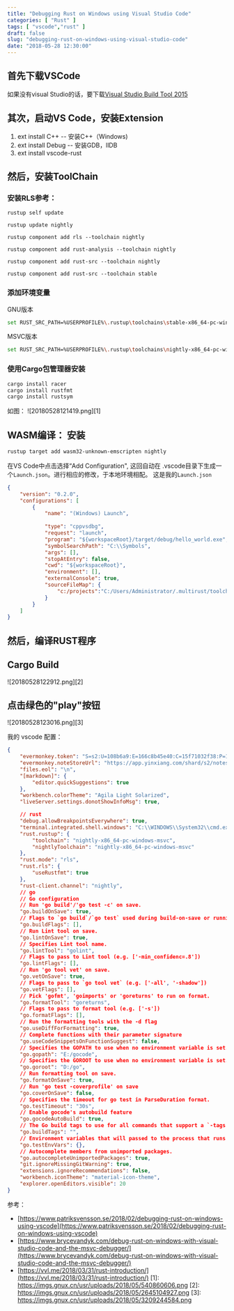 ```yaml
---
title: "Debugging Rust on Windows using Visual Studio Code"
categories: [ "Rust" ]
tags: [ "vscode","rust" ]
draft: false
slug: "debugging-rust-on-windows-using-visual-studio-code"
date: "2018-05-28 12:30:00"
---
```


## 首先下载VSCode  

如果没有visual Studio的话，要下载[Visual Studio Build Tool 2015 ](http://landinghub.visualstudio.com/visual-cpp-build-tools) 


<!--more-->


## 其次，启动VS Code，安装Extension

1. ext install C++  -- 安装C++（Windows)
2. ext install Debug  -- 安装GDB，llDB
3. ext install vscode-rust

## 然后，安装ToolChain

### 安装RLS参考：

```
rustup self update

rustup update nightly

rustup component add rls --toolchain nightly

rustup component add rust-analysis --toolchain nightly

rustup component add rust-src --toolchain nightly

rustup component add rust-src --toolchain stable
```
### 添加环境变量

GNU版本
```bash
set RUST_SRC_PATH=%USERPROFILE%\.rustup\toolchains\stable-x86_64-pc-windows-gnu\lib\rustlib\src\rust\src
```
MSVC版本
```bash
set RUST_SRC_PATH=%USERPROFILE%\.rustup\toolchains\nightly-x86_64-pc-windows-msvc\lib\rustlib\src\rust\src
```
### 使用Cargo包管理器安装
```bash
cargo install racer
cargo install rustfmt
cargo install rustsym
```
如图：
![20180528121419.png][1]
## WASM编译： 安装
```bash
rustup target add wasm32-unknown-emscripten nightly
```
在VS Code中点击选择“Add Configuration", 这回自动在 .vscode目录下生成一个`Launch.json`。进行相应的修改，于本地环境相配。
这是我的`Launch.json`
```json
{
    "version": "0.2.0",
    "configurations": [
        {
            "name": "(Windows) Launch",
            
            "type": "cppvsdbg",
            "request": "launch",
            "program": "${workspaceRoot}/target/debug/hello_world.exe",
            "symbolSearchPath": "C:\\Symbols",
            "args": [],
            "stopAtEntry": false,
            "cwd": "${workspaceRoot}",
            "environment": [],
            "externalConsole": true,
            "sourceFileMap": {
                "c:/projects":"C:/Users/Administrator/.multirust/toolchains/nightly-x86_64-pc-windows-msvc/lib/rustlib/src"
            }
        }
    ]
}
```

## 然后，编译RUST程序

## Cargo Build
![20180528122912.png][2]

## 点击绿色的"play"按钮
![20180528123016.png][3]

我的 vscode 配置：
```json
{
    "evermonkey.token": "S=s2:U=108b6a9:E=166c8b45e40:C=15f71032f38:P=1cd:A=en-devtoken:V=2:H=e5205536fccf0804da1726ce1eaae864",
    "evermonkey.noteStoreUrl": "https://app.yinxiang.com/shard/s2/notestore",
    "files.eol": "\n",
    "[markdown]": {
        "editor.quickSuggestions": true
    },
    "workbench.colorTheme": "Agila Light Solarized",
    "liveServer.settings.donotShowInfoMsg": true,

    // rust
    "debug.allowBreakpointsEverywhere": true,
    "terminal.integrated.shell.windows": "C:\\WINDOWS\\System32\\cmd.exe",
    "rust.rustup": {
        "toolchain": "nightly-x86_64-pc-windows-msvc",
        "nightlyToolchain": "nightly-x86_64-pc-windows-msvc"
    },
    "rust.mode": "rls",
    "rust.rls": {
        "useRustfmt": true
    },
    "rust-client.channel": "nightly",
    // go
    // Go configuration
    // Run 'go build'/'go test -c' on save.
    "go.buildOnSave": true,
    // Flags to `go build`/`go test` used during build-on-save or running tests. (e.g. ['-ldflags="-s"'])
    "go.buildFlags": [],
    // Run Lint tool on save.
    "go.lintOnSave": true,
    // Specifies Lint tool name.
    "go.lintTool": "golint",
    // Flags to pass to Lint tool (e.g. ['-min_confidenc=.8'])
    "go.lintFlags": [],
    // Run 'go tool vet' on save.
    "go.vetOnSave": true,
    // Flags to pass to `go tool vet` (e.g. ['-all', '-shadow'])
    "go.vetFlags": [],
    // Pick 'gofmt', 'goimports' or 'goreturns' to run on format.
    "go.formatTool": "goreturns",
    // Flags to pass to format tool (e.g. ['-s'])
    "go.formatFlags": [],
    // Run the formatting tools with the -d flag
    "go.useDiffForFormatting": true,
    // Complete functions with their parameter signature
    "go.useCodeSnippetsOnFunctionSuggest": false,
    // Specifies the GOPATH to use when no environment variable is set.
    "go.gopath": "E:/gocode",
    // Specifies the GOROOT to use when no environment variable is set.
    "go.goroot": "D:/go",
    // Run formatting tool on save.
    "go.formatOnSave": true,
    // Run 'go test -coverprofile' on save
    "go.coverOnSave": false,
    // Specifies the timeout for go test in ParseDuration format.
    "go.testTimeout": "30s",
    // Enable gocode's autobuild feature
    "go.gocodeAutoBuild": true,
    // The Go build tags to use for all commands that support a `-tags '...'` argument
    "go.buildTags": "",
    // Environment variables that will passed to the process that runs the Go tests
    "go.testEnvVars": {},
    // Autocomplete members from unimported packages.
    "go.autocompleteUnimportedPackages": true,
    "git.ignoreMissingGitWarning": true,
    "extensions.ignoreRecommendations": false,
    "workbench.iconTheme": "material-icon-theme",
    "explorer.openEditors.visible": 20
}
```
参考：
- [https://www.patriksvensson.se/2018/02/debugging-rust-on-windows-using-vscode](https://www.patriksvensson.se/2018/02/debugging-rust-on-windows-using-vscode)
- [https://www.brycevandyk.com/debug-rust-on-windows-with-visual-studio-code-and-the-msvc-debugger/](https://www.brycevandyk.com/debug-rust-on-windows-with-visual-studio-code-and-the-msvc-debugger/)
- [https://vvl.me/2018/03/31/rust-introduction/](https://vvl.me/2018/03/31/rust-introduction/)
  [1]: https://imgs.gnux.cn/usr/uploads/2018/05/540860606.png
  [2]: https://imgs.gnux.cn/usr/uploads/2018/05/2645104927.png
  [3]: https://imgs.gnux.cn/usr/uploads/2018/05/3209244584.png